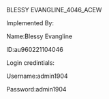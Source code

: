BLESSY EVANGLINE_4046_ACEW



Implemented By:

Name:Blessy Evangline

ID:au960221104046

Login credintials:

Username:admin1904

Password:admin1904
